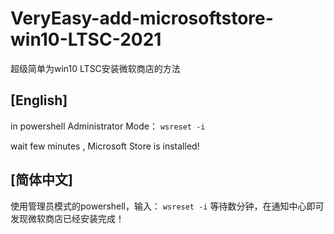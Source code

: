 # VeryEasy-add-microsoftstore-win10-LTSC-2021
超级简单为win10 LTSC安装微软商店的方法
## [English]
in powershell Administrator Mode：
`wsreset -i`

wait few minutes , Microsoft Store is installed!

## [简体中文] 
使用管理员模式的powershell，输入：
`wsreset -i`
等待数分钟，在通知中心即可发现微软商店已经安装完成！
